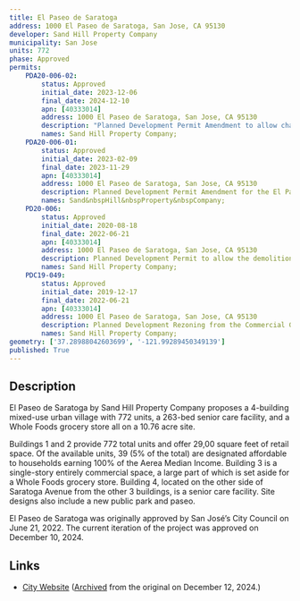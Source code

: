 ```yaml
---
title: El Paseo de Saratoga
address: 1000 El Paseo de Saratoga, San Jose, CA 95130
developer: Sand Hill Property Company
municipality: San Jose
units: 772
phase: Approved
permits:
    PDA20-006-02:
        status: Approved
        initial_date: 2023-12-06
        final_date: 2024-12-10
        apn: [40333014]
        address: 1000 El Paseo de Saratoga, San Jose, CA 95130
        description: "Planned Development Permit Amendment to allow changes to Buildings 1, 2, and 4 in the approved El Paseo Signature Project. The amendment includes the following: Building 1 - Construction of a 12-story, 126-foot-high, mixed use building consisting of 398 multifamily residential units and 14,139 square feet of commercial space. Building 2 - Construction of a 10-story, 103-foot-high mixed use building consisting of 374 multifamily residential units and 17,447 square feet of retail space. Building 4 - Construction of a 7-story, 80-foot-high, approximately 230,305 square-foot, 263-bed, residential care and memory care facility. This Planned Development Permit Amendment also authorizes up to 20 commercial condominium units pursuant to the associated Vesting Tentative Map (File No. T24-010)."
        names: Sand Hill Property Company;
    PDA20-006-01:
        status: Approved
        initial_date: 2023-02-09
        final_date: 2023-11-29
        apn: [40333014]
        address: 1000 El Paseo de Saratoga, San Jose, CA 95130
        description: Planned Development Permit Amendment for the El Paseo de Saratoga Signature Project Building 3 to remove residential uses, reduce the building height to one-story with 58,370 square feet of commercial space, and reconfigure the underground parking garage on an approximately 10.6-gross acre site.
        names: Sand&nbspHill&nbspProperty&nbspCompany;
    PD20-006:
        status: Approved
        initial_date: 2020-08-18
        final_date: 2022-06-21
        apn: [40333014]
        address: 1000 El Paseo de Saratoga, San Jose, CA 95130
        description: Planned Development Permit to allow the demolition of 126,345 square feet of existing buildings and the removal of 121 ordinance-sized trees for the construction of 994 multifamily residential units, 165,949 square feet of commercial space, off-sale of alcohol (Type 21 ABC License), and hours of construction beyond 7:00 a.m. to 7:00 p.m., Monday through Friday on an approximately 10.6-gross acre site.
        names: Sand Hill Property Company;
    PDC19-049:
        status: Approved
        initial_date: 2019-12-17
        final_date: 2022-06-21
        apn: [40333014]
        address: 1000 El Paseo de Saratoga, San Jose, CA 95130
        description: Planned Development Rezoning from the Commercial General and Commercial Pedestrian Zoning Districts to a (CG)PD Planned Development Zoning District for up to 994 residential units and up to 165,949 square feet of commercial space on an approximately 10.6-gross acre site.
        names: Sand Hill Property Company;
geometry: ['37.28988042603699', '-121.99289450349139']
published: True
---
```

## Description

El Paseo de Saratoga by Sand Hill Property Company proposes a 4-building mixed-use urban village with 772 units, a 263-bed senior care facility, and a Whole Foods grocery store all on a 10.76 acre site.

Buildings 1 and 2 provide 772 total units and offer 29,00 square feet of retail space. Of the available units, 39  (5% of the total) are designated affordable to households earning 100% of the Aerea Median Income. Building 3 is a single-story entirely commercial space, a large part of which is set aside for a Whole Foods grocery store. Building 4, located on the other side of Saratoga Avenue from the other 3 buildings, is a senior care facility. Site designs also include a new public park and paseo.

El Paseo de Saratoga was originally approved by San José’s City Council on June 21, 2022. The current iteration of the project was approved on December 10, 2024.

## Links

- [City Website](https://www.sanjoseca.gov/your-government/departments-offices/planning-building-code-enforcement/planning-division/major-development-projects/el-paseo-and-saratoga-ave-mixed-use-village) ([Archived](https://web.archive.org/web/20241210002007/https://www.sanjoseca.gov/your-government/departments-offices/planning-building-code-enforcement/planning-division/major-development-projects/el-paseo-and-saratoga-ave-mixed-use-village) from the original on December 12, 2024.)